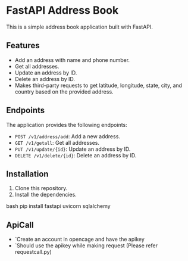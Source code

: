 # FastAPI Address Book

This is a simple address book application built with FastAPI.

## Features

- Add an address with name and phone number.
- Get all addresses.
- Update an address by ID.
- Delete an address by ID.
- Makes third-party requests to get latitude, longitude, state, city, and country based on the provided address.

## Endpoints

The application provides the following endpoints:

- `POST /v1/address/add`: Add a new address.
- `GET /v1/getall`: Get all addresses.
- `PUT /v1/update/{id}`: Update an address by ID.
- `DELETE /v1/delete/{id}`: Delete an address by ID.

## Installation

1. Clone this repository.
2. Install the dependencies.

bash
pip install fastapi uvicorn sqlalchemy

## ApiCall
- `Create an account in opencage and have the apikey
- `Should use the apikey while making request (Please refer requestcall.py)
